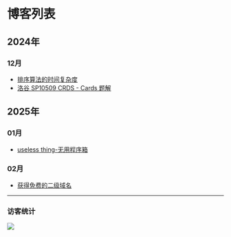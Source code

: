 # 博客列表
## 2024年
### 12月
- [排序算法的时间复杂度](/b/2024/12/paixusuanfa-de-shijianfuzadu)
- [洛谷 SP10509 CRDS - Cards 题解](/b/2024/12/Luogu-problem-SP10509-solution)

## 2025年
### 01月
- [useless thing-无用程序箱](/b/2025/01/useless-thing-cpp)

### 02月
- [获得免费的二级域名](/b/2025/02/free-second-level-domain-name)

---
### 访客统计
![](https://flagcounter.me/e7K)
